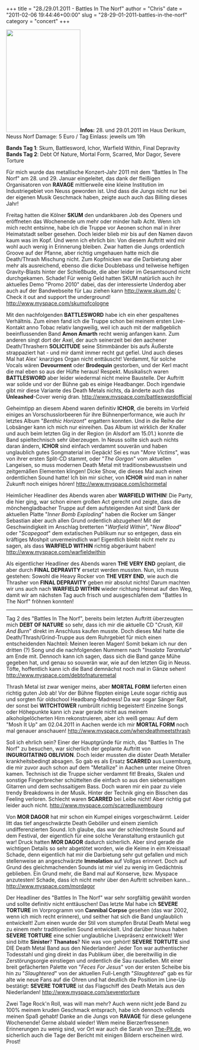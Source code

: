 +++
title = "28./29.01.2011 - Battles In The Norf"
author = "Chris"
date = "2011-02-06 19:44:46+00:00"
slug = "28-29-01-2011-battles-in-the-norf"
category = "concert"
+++

<img src="http://necroslaughter.de/wp-content/uploads/2011/02/2011-01-28-29-Battles-In-The-Norf.jpg" alt="" title="2011-01-28-29-Battles-In-The-Norf" width="200" height="277" class="coverImg" />**Infos:**
28. und 29.01.2011 im Haus Derikum, Neuss Norf
Damage: 5 Euro / Tag
Einlass: jeweils um 19h

**Bands Tag 1**: Skum, Battlesword, Ichor, Warfield Within, Final Depravity
**Bands Tag 2**: Debt Of Nature, Mortal Form, Scarred, Mor Dagor, Severe Torture

Für mich wurde das metallische Konzert-Jahr 2011 mit dem "Battles In The Norf" am 28. und 29. Januar eingeleitet, das dank der fleißigen Organisatoren von **RAVAGE** mittlerweile eine kleine Institution im Industriegebiet von Neuss geworden ist. Und dass die Jungs nicht nur bei der eigenen Musik Geschmack haben, zeigte auch auch das Billing dieses Jahr!

Freitag hatten die Kölner **SKUM** den undankbaren Job des Openers und eröffneten das Wochenende um mehr oder minder halb Acht. Wenn ich mich recht entsinne, habe ich die Truppe vor Aeonen schon mal in ihrer Heimatstadt selber gesehen. Doch leider blieb mir bis auf den Namen davon kaum was im Kopf. Und wenn ich ehrlich bin: Von diesem Auftritt wird mir wohl auch wenig in Erinnerung bleiben. Zwar hatten die Jungs ordentlich Groove auf der Pfanne, aber richtig umgehauen hatte mich die Death/Thrash Mischung nicht. Zum Kopfnicken war die Darbietung aber mehr als ausreichend, ebenso die dicke Doublebass und teilweise heftigen Gravity-Blasts hinter der Schießbude, die aber leider im Gesamtsound nicht durchgekamen. Schade!
Für wenig Geld hatten SKUM natürlich auch ihr aktuelles Demo "Promo 2010" dabei, das der interessierte Underdog aber auch auf der Bandwebseite für Lau ziehen kann <a href="http://www.skum.de/">http://www.skum.de/</a> (;
Check it out and support the underground!
<a href="http://www.myspace.com/skumofcologne">http://www.myspace.com/skumofcologne</a>

Mit den nachfolgenden **BATTLESWORD** habe ich ein eher gespaltenes Verhältnis. Zum einen fand ich die Truppe schon bei meinem ersten Live-Kontakt anno Tobac relativ langweilig, weil ich auch mit der maßgeblich beeinflussenden Band **Amon Amarth** recht wenig anfangen kann. Zum anderen singt dort der Axel, der auch seinerzeit bei den aachener Death/Thrashern **SOLICITUDE** seine Stimmbänder bis aufs Äußerste strappaziert hat - und mir damit immer recht gut gefiel. Und auch dieses Mal hat Alex' knarziges Organ nicht enttäuscht! Verdammt, für solche Vocals wären **Devourment** oder **Brodequin** gestorben, und der Kerl macht die mal eben so aus der Hüfte heraus! Respekt.
Musikalisch waren **BATTLESWORD** aber leider wiedermal nicht meine Baustelle. Der Auftritt war solide und vor der Bühne gab es einige Headbanger. Doch irgendwie gibt mir diese Variante des Death Metals nichts, da änderte auch das **Unleashed**-Cover wenig dran.
<a href="http://www.myspace.com/battleswordofficial">http://www.myspace.com/battleswordofficial</a>

Geheimtipp an diesem Abend waren definitiv **ICHOR**, die bereits im Vorfeld einiges an Vorschusslorbeeren für ihre Bühnenperformance, wie auch ihr letztes Album "_Benthic Horizont_" ergattern konnten. Und in die Reihe der Lobsänger kann ich mich nur einreihen. Das Album ist wirklich der Knaller und auch beim letzten Gig in der Region (in Alsdorf am 15.01.) konnte die Band spieltechnisch sehr überzeugen. In Neuss sollte sich auch nichts daran ändern, **ICHOR** sind einfach verdammt souverän und haben unglaublich gutes Songmaterial im Gepäck! Sei es nun "_More Victims_", was von ihrer ersten Split-CD stammt, oder "_The Gorgon_" vom aktuellen Langeisen, so muss modernen Death Metal mit traditionsbewusstsein und zeitgemäßen Elementen klingen! Dicke Show, die dieses Mal auch einen ordentlichen Sound hatte! Ich bin mir sicher, von **ICHOR** wird man in naher Zukunft noch einiges hören!
<a href="http://www.myspace.com/ichormetal">http://www.myspace.com/ichormetal</a>

Heimlicher Headliner des Abends waren aber **WARFIELD WITHIN**! Die Party, die hier ging, war schon einem großen Act gerecht und zeigte, dass die mönchengladbacher Truppe auf dem aufsteigenden Ast sind! Dank der aktuellen Platte "_Inner Bomb Exploding_" haben die Rocker um Sänger Sebastian aber auch allen Grund ordentlich abzugehen! Mit der Geschwindigkeit im Anschlag bretterten "_Warfield Within_", "_New Blood_" oder "_Scapegoat_" dem extatischen Publikum nur so entgegen, dass ein kräftiges Moshpit unvermeindlich war!
Eigentlich bleibt nicht mehr zu sagen, als dass **WARFIELD WITHIN** richtig abgeräumt haben! 
<a href="http://www.myspace.com/warfieldwithin">http://www.myspace.com/warfieldwithin</a>

Als eigentlicher Headliner des Abends waren **THE VERY END** geplant, die aber durch **FINAL DEPRAVITY** ersetzt werden mussten. Nun, ich muss gestehen: Sowohl die Heavy Rocker von **THE VERY END**, wie auch die Thrasher von **FINAL DEPRAVITY** geben mir absolut nichts! Darum machten wir uns auch nach **WARFIELD WITHIN** wieder richtung Heimat auf den Weg, damit wir am nächsten Tag auch frisch und ausgeschlafen dem "Battles In The Norf" fröhnen konnten!

---

Tag 2 des "Battles In The Norf", bereits beim letzten Auftritt überzeugten mich **DEBT OF NATURE** so sehr, dass ich mir die aktuelle CD "_Crush, Kill And Burn_" direkt im Anschluss kaufen musste. Doch dieses Mal hatte die Death/Thrash/Grind-Truppe aus dem Ruhrgebiet für mich einen entscheidenden Nachteil: Meinen leeren Magen! Somit bekam ich nur den dritten (?) Song und die nachfolgenden Nummern nach "_Insalata Tarantula_" am Ende mit. Dennoch kann ich sagen, dass sich die Band ganze Mühe gegeben hat, und genau so souverän war, wie auf den letzten Gig in Neuss. Töfte, hoffentlich kann ich die Band demnächst noch mal in Gänze sehen!
<a href="http://www.myspace.com/debtofnaturemetal">http://www.myspace.com/debtofnaturemetal</a>

Thrash Metal ist zwar weniger meins, aber **MORTAL FORM** lieferten einen richtig guten Job ab! Vor der Bühne flippten einige Leute sogar richtig aus und sorgten für oldschool Headbang-Madness! Da war sogar Sänger Ralf, der sonst bei **WITCHTOWER** rumbrüllt richtig begeistert! Einzelne Songs oder Höhepunkte kann ich zwar gerade nicht aus meinem alkoholgelöcherten Hirn rekonstruieren, aber ich weiß genau: Auf dem "Mosh It Up" am 02.04.2011 in Aachen werde ich mir **MORTAL FORM** noch mal genauer anschauen!
<a href="http://www.myspace.com/whendeathmeetsthrash">http://www.myspace.com/whendeathmeetsthrash</a>

Soll ich ehrlich sein? Einer der Hauptgründe für mich, das "Battles In The Norf" zu besuchen, war sicherlich der geplante Auftritt von **INGURGITATING OBLIVION**. Doch leider mussten die düster Death Metaller krankheitsbedingt absagen. So gab es als Ersatz **SCARRED** aus Luxemburg, die mir zuvor auch schon auf dem "Metallize" in Aachen unter meine Ohren kamen. Technisch ist die Truppe sicher verdammt fit! Breaks, Skalen und sonstige Fingerbrecher schüttelten die einfach so aus den siebensaitigen Gitarren und dem sechssaitigem Bass. Doch waren mir ein paar zu viele trendy Breakdowns in der Musik. Hinter der Technik ging ein Bisschen das Feeling verloren. Schlecht waren **SCARRED** bei Leibe nicht! Aber richtig gut leider auch nicht.
<a href="http://www.myspace.com/scarredluxembourg">http://www.myspace.com/scarredluxembourg</a>

Von **MOR DAGOR** hat mir schon ein Kumpel einiges vorgeschwärmt. Leider litt das tief angeschwärzte Death Geböller und einem ziemlich undifferenzierten Sound. Ich glaube, das war der schlechteste Sound auf dem Festival, der eigentlich für eine solche Veranstaltung erstaunlich gut war! Druck hatten **MOR DAGOR** dadurch sicherlich. Aber sind gerade die wichtigen Details so sehr abgetötet worden, wie die Keime in eim Kreissaal! Schade, denn eigentlich hat mir die Darbietung sehr gut gefallen und mich stellenweise an angeschwärzte **Immolation** auf Vollgas erinnert. Doch auf Grund des gleichmachenden Sounds ist mir viel zu wenig im Gedächtnis geblieben. Ein Grund mehr, die Band mal auf Konserve, bzw. Myspace anzutesten! Schade, dass ich nicht mehr über den Auftritt schreiben kann...
<a href="http://www.myspace.com/mordagor">http://www.myspace.com/mordagor</a>

Der Headliner des "Battles In The Norf" war sehr sorgfältig gewählt worden und sollte definitiv nicht enttäuschen! Das letzte Mal habe ich **SEVERE TORTURE** im Vorprogramm von **Cannibal Corpse** gesehen (das war 2002, wenn ich mich recht erinnere), und seither hat sich die Band unglaublich entwickelt! Zum einen wurde der Stil vom stumpfen Brutal Death Metal weg zu einem mehr traditionellen Sound entwickelt. Und darüber hinaus haben **SEVERE TORTURE** eine schier unglaubliche Livepräsenz entwickelt! Wer sind bitte **Sinister**? **Thanatos**? Nie was von gehört! **SEVERE TORTUTE** sind DIE Death Metal Band aus den Niederlanden! Jeder Ton war authentischer Todesstahl und ging direkt in das Publikum über, die bereitwillig in die Zerstörungsorgie einstiegen und ordentlich die Sau rausließen. Mit einer breit gefächerten Palette von "_Feces For Jesus_" von der ersten Scheibe bis hin zu "_Slaughtered_" von der aktuellen Full-Length "_Slaughtered_" gab es für alte wie neue Fans auf die Ohren und hat deutlich die Position im Line-Up bestätigt: **SEVERE TORTURE** ist das Flagschiff des Death Metals aus den Niederlanden! 
<a href="http://www.myspace.com/severetorture">http://www.myspace.com/severetorture</a>

Zwei Tage Rock'n Roll, was will man mehr? Auch wenn nicht jede Band zu 100% meinem kruden Geschmack entsprach, habe ich dennoch vollends meinen Spaß gehabt! Danke an die Jungs von **RAVAGE** für diese gelungene Wochenende! Gerne alsbald wieder! Wem meine Bierzerfressenen Erinnerungen zu wenig sind, vor Ort war auch die Sarah von <a href="http://The-Pit.de">The-Pit.de</a>, wo sicherlich auch die Tage der Bericht mit einigen Bildern erscheinen wird. Prost!
